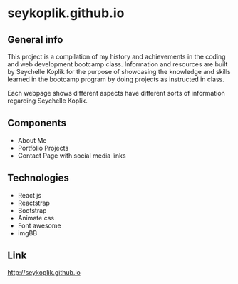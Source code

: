 # seykoplik.github.io

## General info
This project is a compilation of my history and achievements in the coding and web development bootcamp class. Information and resources are built by Seychelle Koplik for the purpose of showcasing the knowledge and skills learned in the bootcamp program by doing projects as instructed in class. 

Each webpage shows different aspects have different sorts of information regarding Seychelle Koplik. 

## Components
* About Me 
* Portfolio Projects
* Contact Page with social media links

## Technologies
- React js
- Reactstrap
- Bootstrap
- Animate.css
- Font awesome
- imgBB

## Link

http://seykoplik.github.io

